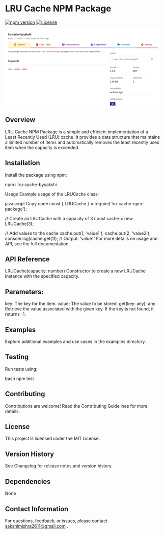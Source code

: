 # LRU Cache NPM Package

[![npm version](https://img.shields.io/npm/v/lru-cache-bysakshi)](https://www.npmjs.com/package/lru-cache-bysakshi)
[![License](https://img.shields.io/badge/license-MIT-blue.svg)](https://github.com/your-username/lru-cache-bysakshi/blob/main/LICENSE)

<img src="https://github.com/sam2611/lru-cache-npm-package/blob/main/Screenshot%202024-01-06%20140156.png"/>


## Overview

LRU Cache NPM Package is a simple and efficient implementation of a Least Recently Used (LRU) cache. It provides a data structure that maintains a limited number of items and automatically removes the least recently used item when the capacity is exceeded.

## Installation

Install the package using npm:

npm i lru-cache-bysakshi

Usage
Example usage of the LRUCache class:

javascript
Copy code
const { LRUCache } = require('lru-cache-npm-package');

// Create an LRUCache with a capacity of 3
const cache = new LRUCache(3);

// Add values to the cache
cache.put(1, 'value1');
cache.put(2, 'value2');
console.log(cache.get(1)); // Output: 'value1'
For more details on usage and API, see the full documentation.

## API Reference
LRUCache(capacity: number)
Constructor to create a new LRUCache instance with the specified capacity.

## Parameters:

key: The key for the item.
value: The value to be stored.
get(key: any): any
Retrieve the value associated with the given key. If the key is not found, it returns -1.

## Examples
Explore additional examples and use cases in the examples directory.

## Testing
Run tests using:

bash
npm test

## Contributing
Contributions are welcome! Read the Contributing Guidelines for more details.

## License
This project is licensed under the MIT License.

## Version History
See Changelog for release notes and version history.

## Dependencies
None

## Contact Information
For questions, feedback, or issues, please contact sakshimishra2611@gmail.com .
